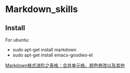 # Markdown_skills

## Install
For ubuntu:
- sudo apt-get install markdown
- sudo apt-get install emacs-goodies-el

[Markdown格式进阶之表格：合并单元格、颜色修改以及其他](https://blog.csdn.net/jxy_1995/article/details/130097325)
